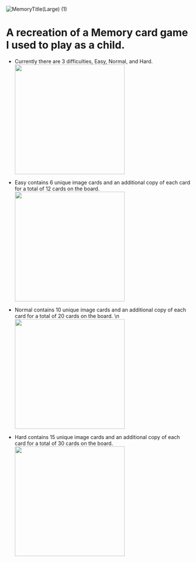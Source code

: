 ![MemoryTitle(Large) (1)](https://user-images.githubusercontent.com/99826120/209022743-62380688-f0d9-49be-92a9-18177d2759d8.png)
<h1>A recreation of a Memory card game I used to play as a child.</h1>

* Currently there are 3 difficulties, Easy, Normal, and Hard.                                           
  <img src="https://user-images.githubusercontent.com/99826120/209025706-d9f619ae-0aa2-40d2-8bbb-2beb34024bf8.png" width="300">
  
* Easy contains 6 unique image cards and an additional copy of each card for a total of 12 cards on the board.
  <img src="https://user-images.githubusercontent.com/99826120/209023978-3b1fa438-7660-4110-b4a8-d9b201342e78.png" width="300">
  
* Normal contains 10 unique image cards and an additional copy of each card for a total of 20 cards on the board.
  \n <img src="https://user-images.githubusercontent.com/99826120/209025038-18be21c0-1806-4e0a-b56e-bdf295747fbb.png" width="300">
  
* Hard contains 15 unique image cards and an additional copy of each card for a total of 30 cards on the board.
  <img src="https://user-images.githubusercontent.com/99826120/209026184-9a29dd6e-d4b9-4947-9d05-cba59c5f9dd6.png" width="300">


